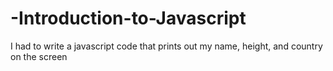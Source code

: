 # -Introduction-to-Javascript
I had to write a javascript code that prints out my name, height, and country on the screen
